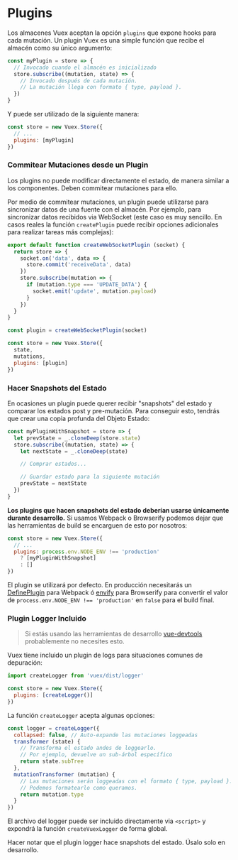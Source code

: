 # Plugins

Los almacenes Vuex aceptan la opción `plugins` que expone hooks para cada mutación. Un plugin Vuex es una simple función que recibe el almacén como su único argumento:

``` js
const myPlugin = store => {
  // Invocado cuando el almacén es inicializado
  store.subscribe((mutation, state) => {
    // Invocado después de cada mutación.
    // La mutación llega con formato { type, payload }.
  })
}
```

Y puede ser utilizado de la siguiente manera:

``` js
const store = new Vuex.Store({
  // ...
  plugins: [myPlugin]
})
```

### Commitear Mutaciones desde un Plugin

Los plugins no puede modificar directamente el estado, de manera similar a los componentes. Deben commitear mutaciones para ello.

Por medio de commitear mutaciones, un plugin puede utilizarse para sincronizar datos de una fuente con el almacén. Por ejemplo, para sincronizar datos recibidos via WebSocket (este caso es muy sencillo. En casos reales la función `createPlugin` puede recibir opciones adicionales para realizar tareas más complejas):

``` js
export default function createWebSocketPlugin (socket) {
  return store => {
    socket.on('data', data => {
      store.commit('receiveData', data)
    })
    store.subscribe(mutation => {
      if (mutation.type === 'UPDATE_DATA') {
        socket.emit('update', mutation.payload)
      }
    })
  }
}
```

``` js
const plugin = createWebSocketPlugin(socket)

const store = new Vuex.Store({
  state,
  mutations,
  plugins: [plugin]
})
```

### Hacer Snapshots del Estado

En ocasiones un plugin puede querer recibir "snapshots" del estado y comparar los estados post y pre-mutación. Para conseguir esto, tendrás que crear una copia profunda del Objeto Estado:

``` js
const myPluginWithSnapshot = store => {
  let prevState = _.cloneDeep(store.state)
  store.subscribe((mutation, state) => {
    let nextState = _.cloneDeep(state)

    // Comprar estados...

    // Guardar estado para la siguiente mutación
    prevState = nextState
  })
}
```

**Los plugins que hacen snapshots del estado deberían usarse únicamente durante desarrollo.** Si usamos Webpack o Browserify podemos dejar que las herramientas de build se encarguen de esto por nosotros:

``` js
const store = new Vuex.Store({
  // ...
  plugins: process.env.NODE_ENV !== 'production'
    ? [myPluginWithSnapshot]
    : []
})
```

El plugin se utilizará por defecto. En producción necesitarás un [DefinePlugin](https://webpack.github.io/docs/list-of-plugins.html#defineplugin) para Webpack ó [envify](https://github.com/hughsk/envify) para Browserify para convertir el valor de `process.env.NODE_ENV !== 'production'` en `false` para el build final.

### Plugin Logger Incluido

> Si estás usando las herramientas de desarrollo [vue-devtools](https://github.com/vuejs/vue-devtools) probablemente no necesites esto.

Vuex tiene incluido un plugin de logs para situaciones comunes de depuración:

``` js
import createLogger from 'vuex/dist/logger'

const store = new Vuex.Store({
  plugins: [createLogger()]
})
```

La función `createLogger` acepta algunas opciones:

``` js
const logger = createLogger({
  collapsed: false, // Auto-expande las mutaciones loggeadas
  transformer (state) {
    // Transforma el estado andes de loggearlo.
    // Por ejemplo, devuelve un sub-árbol específico
    return state.subTree
  },
  mutationTransformer (mutation) {
    // Las mutaciones serán loggeadas con el formato { type, payload }.
    // Podemos formatearlo como queramos.
    return mutation.type
  }
})
```

El archivo del logger puede ser incluido directamente via `<script>` y expondrá la función `createVuexLogger` de forma global.

Hacer notar que el plugin logger hace snapshots del estado. Úsalo solo en desarrollo.
